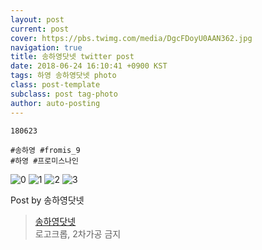 ```yaml
---
layout: post
current: post
cover: https://pbs.twimg.com/media/DgcFDoyU0AAN362.jpg
navigation: true
title: 송하영닷넷 twitter post
date: 2018-06-24 16:10:41 +0900 KST
tags: 하영 송하영닷넷 photo
class: post-template
subclass: post tag-photo
author: auto-posting
---
```


```  
180623   
  
#송하영 #fromis_9  
#하영 #프로미스나인  

```

![0](https://pbs.twimg.com/media/DgcE8tLU8AA0Vsk.jpg)
![1](https://pbs.twimg.com/media/DgcFB9qUwAA5_r-.jpg)
![2](https://pbs.twimg.com/media/DgcFDBAUwAA0wK3.jpg)
![3](https://pbs.twimg.com/media/DgcFDoyU0AAN362.jpg)


Post by 송하영닷넷

> [송하영닷넷](https://twitter.com/970929_net)  
  로고크롭, 2차가공 금지